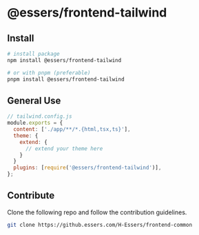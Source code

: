 # @essers/frontend-tailwind

## Install

```bash
# install package
npm install @essers/frontend-tailwind

# or with pnpm (preferable)
pnpm install @essers/frontend-tailwind
```

## General Use

```js
// tailwind.config.js
module.exports = {
  content: ['./app/**/*.{html,tsx,ts}'],
  theme: {
    extend: {
      // extend your theme here
    }
  }
  plugins: [require('@essers/frontend-tailwind')],
};
```

## Contribute

Clone the following repo and follow the contribution guidelines.

```bash
git clone https://github.essers.com/H-Essers/frontend-common
```

